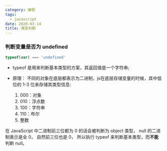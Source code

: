 ```yaml
---
category: 编程
tags:
  - javascript
date: 2020-03-14
title: 类型判断
---
```


### 判断变量是否为 undefined

```js
typeof(var) === 'undefined'
```

- typeof 是用来判断基本类型的方案，其返回值是一个字符串;

- 原理： 不同的对象在底层都表示为二进制，js在底层存储变量的时候，其中低位的 1-3 位来存储其类型信息:
  1. 000：对象
  2. 010：浮点数
  3. 100：字符串
  4. 110：布尔
  5. 整数

在 JavaScript 中二进制前三位都为 0 的话会被判断为 object 类型， null 的二进制表示是全 0， 自然前三位也是 0， 所以执行 typeof 来判断基本类型，而**不能**判断 null。
